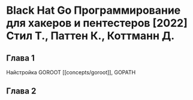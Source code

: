# Black Hat Go Программирование для хакеров и пентестеров [2022] Стил Т., Паттен К., Коттманн Д.

## Глава 1

Найстройка GOROOT [[concepts/goroot]], GOPATH

## Глава 2